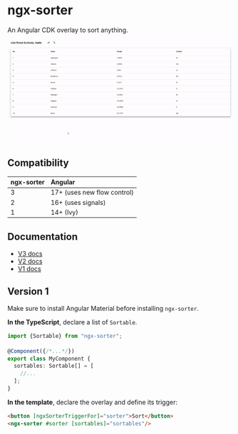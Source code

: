 # ngx-sorter

An Angular CDK overlay to sort anything.

![](./result.gif)

## Compatibility

| ngx-sorter | Angular                     |
|:-----------|:----------------------------|
| 3          | 17+ (uses new flow control) |
| 2          | 16+ (uses signals)          |
| 1          | 14+ (Ivy)                   |

## Documentation

+ [V3 docs](https://www.npmjs.com/package/ngx-sorter/v/v3-lts)
+ [V2 docs](https://www.npmjs.com/package/ngx-sorter/v/v2-lts)
+ [V1 docs](https://www.npmjs.com/package/ngx-sorter/v/v1-lts)

## Version 1

Make sure to install Angular Material before installing `ngx-sorter`.

**In the TypeScript**, declare a list of `Sortable`.

```typescript
import {Sortable} from "ngx-sorter";

@Component({/*...*/})
export class MyComponent {
  sortables: Sortable[] = [
    //...
  ];
}
```

**In the template**, declare the overlay and define its trigger:

```html
<button [ngxSorterTriggerFor]="sorter">Sort</button>
<ngx-sorter #sorter [sortables]="sortables"/>
```
